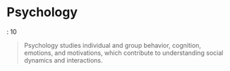 # Psychology

: 10

> Psychology studies individual and group behavior, cognition, emotions, and motivations, which contribute to understanding social dynamics and interactions.
>